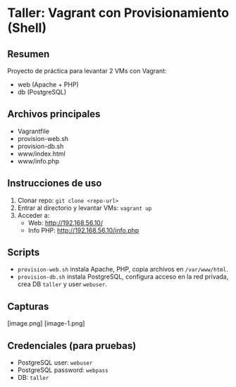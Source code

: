 # Taller: Vagrant con Provisionamiento (Shell)

## Resumen
Proyecto de práctica para levantar 2 VMs con Vagrant:
- web (Apache + PHP)
- db (PostgreSQL)

## Archivos principales
- Vagrantfile
- provision-web.sh
- provision-db.sh
- www/index.html
- www/info.php

## Instrucciones de uso
1. Clonar repo:
   `git clone <repo-url>`
2. Entrar al directorio y levantar VMs:
   `vagrant up`
3. Acceder a:
   - Web: http://192.168.56.10/
   - Info PHP: http://192.168.56.10/info.php

## Scripts
- `provision-web.sh` instala Apache, PHP, copia archivos en `/var/www/html`.
- `provision-db.sh` instala PostgreSQL, configura acceso en la red privada, crea DB `taller` y user `webuser`.

## Capturas
[image.png] [image-1.png]

## Credenciales (para pruebas)
- PostgreSQL user: `webuser`
- PostgreSQL password: `webpass`
- DB: `taller`
